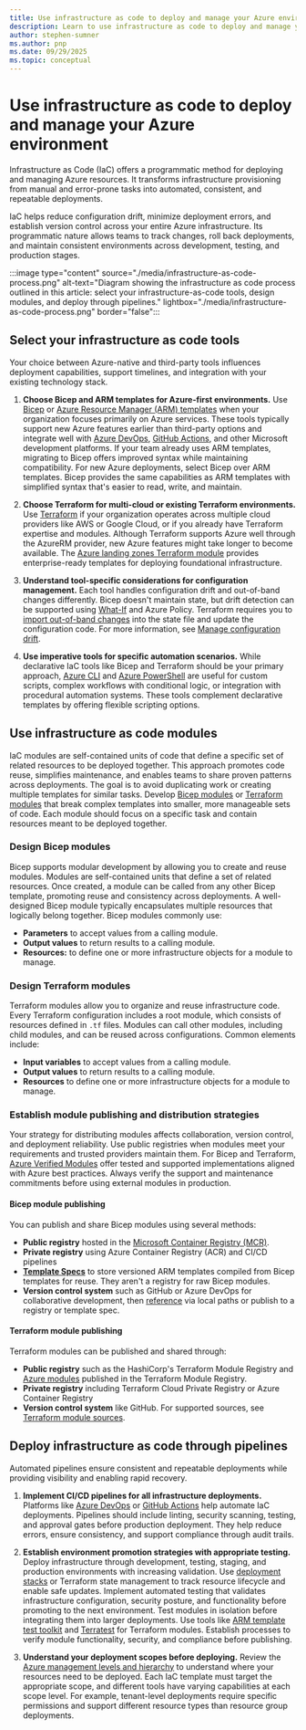 ```yaml
---
title: Use infrastructure as code to deploy and manage your Azure environment
description: Learn to use infrastructure as code to deploy and manage your Azure environment
author: stephen-sumner
ms.author: pnp
ms.date: 09/29/2025
ms.topic: conceptual
---
```


# Use infrastructure as code to deploy and manage your Azure environment

Infrastructure as Code (IaC) offers a programmatic method for deploying and managing Azure resources. It transforms infrastructure provisioning from manual and error-prone tasks into automated, consistent, and repeatable deployments.

IaC helps reduce configuration drift, minimize deployment errors, and establish version control across your entire Azure infrastructure. Its programmatic nature allows teams to track changes, roll back deployments, and maintain consistent environments across development, testing, and production stages.

:::image type="content" source="./media/infrastructure-as-code-process.png" alt-text="Diagram showing the infrastructure as code process outlined in this article: select your infrastructure-as-code tools, design modules, and deploy through pipelines." lightbox="./media/infrastructure-as-code-process.png" border="false":::

## Select your infrastructure as code tools

Your choice between Azure-native and third-party tools influences deployment capabilities, support timelines, and integration with your existing technology stack.

1. **Choose Bicep and ARM templates for Azure-first environments.** Use [Bicep](/azure/azure-resource-manager/bicep/overview) or [Azure Resource Manager (ARM) templates](/azure/azure-resource-manager/templates/overview) when your organization focuses primarily on Azure services. These tools typically support new Azure features earlier than third-party options and integrate well with [Azure DevOps](/azure/devops/pipelines/), [GitHub Actions](/azure/azure-resource-manager/bicep/deploy-github-actions), and other Microsoft development platforms. If your team already uses ARM templates, migrating to Bicep offers improved syntax while maintaining compatibility. For new Azure deployments, select Bicep over ARM templates. Bicep provides the same capabilities as ARM templates with simplified syntax that's easier to read, write, and maintain.

2. **Choose Terraform for multi-cloud or existing Terraform environments.** Use [Terraform](/azure/developer/terraform/overview) if your organization operates across multiple cloud providers like AWS or Google Cloud, or if you already have Terraform expertise and modules. Although Terraform supports Azure well through the AzureRM provider, new Azure features might take longer to become available. The [Azure landing zones Terraform module](../landing-zone/deploy-landing-zones-with-terraform.md) provides enterprise-ready templates for deploying foundational infrastructure.

3. **Understand tool-specific considerations for configuration management.** Each tool handles configuration drift and out-of-band changes differently. Bicep doesn't maintain state, but drift detection can be supported using [What-If](/azure/azure-resource-manager/bicep/deploy-what-if) and Azure Policy. Terraform requires you to [import out-of-band changes](/azure/developer/terraform/comparing-terraform-and-bicep#out-of-band-changes) into the state file and update the configuration code. For more information, see [Manage configuration drift](/azure/cloud-adoption-framework/manage/administer#manage-configuration-drift).

4. **Use imperative tools for specific automation scenarios.** While declarative IaC tools like Bicep and Terraform should be your primary approach, [Azure CLI](/cli/azure/) and [Azure PowerShell](/powershell/azure/) are useful for custom scripts, complex workflows with conditional logic, or integration with procedural automation systems. These tools complement declarative templates by offering flexible scripting options.

## Use infrastructure as code modules

IaC modules are self-contained units of code that define a specific set of related resources to be deployed together. This approach promotes code reuse, simplifies maintenance, and enables teams to share proven patterns across deployments. The goal is to avoid duplicating work or creating multiple templates for similar tasks. Develop [Bicep modules](/azure/azure-resource-manager/bicep/modules) or [Terraform modules](/azure/developer/terraform/overview) that break complex templates into smaller, more manageable sets of code. Each module should focus on a specific task and contain resources meant to be deployed together.

### Design Bicep modules

Bicep supports modular development by allowing you to create and reuse modules. Modules are self-contained units that define a set of related resources. Once created, a module can be called from any other Bicep template, promoting reuse and consistency across deployments. A well-designed Bicep module typically encapsulates multiple resources that logically belong together. Bicep modules commonly use:

- **Parameters** to accept values from a calling module.
- **Output values** to return results to a calling module.
- **Resources:** to define one or more infrastructure objects for a module to manage.

### Design Terraform modules

Terraform modules allow you to organize and reuse infrastructure code. Every Terraform configuration includes a root module, which consists of resources defined in `.tf` files. Modules can call other modules, including child modules, and can be reused across configurations. Common elements include:

- **Input variables** to accept values from a calling module.
- **Output values** to return results to a calling module.
- **Resources** to define one or more infrastructure objects for a module to manage.

### Establish module publishing and distribution strategies

Your strategy for distributing modules affects collaboration, version control, and deployment reliability. Use public registries when modules meet your requirements and trusted providers maintain them. For Bicep and Terraform, [Azure Verified Modules](https://azure.github.io/Azure-Verified-Modules/overview/introduction/) offer tested and supported implementations aligned with Azure best practices. Always verify the support and maintenance commitments before using external modules in production.

#### Bicep module publishing

You can publish and share Bicep modules using several methods:

- **Public registry** hosted in the [Microsoft Container Registry (MCR)](https://github.com/azure/bicep-registry-modules).
- **Private registry** using Azure Container Registry (ACR) and CI/CD pipelines
- [**Template Specs**](/azure/azure-resource-manager/templates/template-specs?tabs=azure-powershell) to store versioned ARM templates compiled from Bicep templates for reuse. They aren't a registry for raw Bicep modules.
- **Version control system** such as GitHub or Azure DevOps for collaborative development, then [reference](/azure/azure-resource-manager/bicep/modules#path-to-a-module) via local paths or publish to a registry or template spec.

#### Terraform module publishing

Terraform modules can be published and shared through:

- **Public registry** such as the HashiCorp's Terraform Module Registry and [Azure modules](https://registry.terraform.io/namespaces/Azure) published in the Terraform Module Registry.
- **Private registry** including Terraform Cloud Private Registry or Azure Container Registry
- **Version control system** like GitHub. For supported sources, see [Terraform module sources](https://www.terraform.io/language/modules/sources).

## Deploy infrastructure as code through pipelines

Automated pipelines ensure consistent and repeatable deployments while providing visibility and enabling rapid recovery.

1. **Implement CI/CD pipelines for all infrastructure deployments.** Platforms like [Azure DevOps](/azure/devops/pipelines/) or [GitHub Actions](/azure/azure-resource-manager/bicep/deploy-github-actions) help automate IaC deployments. Pipelines should include linting, security scanning, testing, and approval gates before production deployment. They help reduce errors, ensure consistency, and support compliance through audit trails.

2. **Establish environment promotion strategies with appropriate testing.** Deploy infrastructure through development, testing, staging, and production environments with increasing validation. Use [deployment stacks](/azure/azure-resource-manager/bicep/deployment-stacks) or Terraform state management to track resource lifecycle and enable safe updates. Implement automated testing that validates infrastructure configuration, security posture, and functionality before promoting to the next environment. Test modules in isolation before integrating them into larger deployments. Use tools like [ARM template test toolkit](/azure/azure-resource-manager/templates/test-toolkit) and [Terratest](https://terratest.gruntwork.io/) for Terraform modules. Establish processes to verify module functionality, security, and compliance before publishing.

3. **Understand your deployment scopes before deploying.** Review the [Azure management levels and hierarchy](../azure-setup-guide/organize-resources.md) to understand where your resources need to be deployed. Each IaC template must target the appropriate scope, and different tools have varying capabilities at each scope level. For example, tenant-level deployments require specific permissions and support different resource types than resource group deployments.

